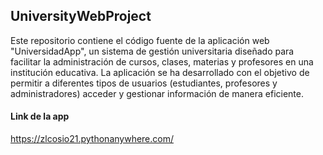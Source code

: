 ## UniversityWebProject
Este repositorio contiene el código fuente de la aplicación web "UniversidadApp", un sistema de gestión universitaria diseñado para facilitar la administración de cursos, clases, materias y profesores en una institución educativa. La aplicación se ha desarrollado con el objetivo de permitir a diferentes tipos de usuarios (estudiantes, profesores y administradores) acceder y gestionar información de manera eficiente.

#### Link de la app
https://zlcosio21.pythonanywhere.com/
